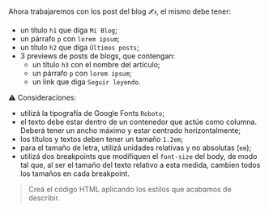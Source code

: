 Ahora trabajaremos con los post del blog :writing_hand:, el mismo debe tener:

- un título `h1` que diga `Mi Blog`;
- un párrafo `p` con `lorem ipsum`;
- un título `h2` que diga `Últimos posts`;
- 3 previews de posts de blogs, que contengan:
  - un título `h3` con el nombre del artículo;
  - un párrafo `p` con `lorem ipsum`;
  - un link que diga `Seguir leyendo`.

:warning: Consideraciones:

- utilizá la tipografía de Google Fonts `Roboto`;
- el texto debe estar dentro de un contenedor que actúe como columna. Deberá tener un ancho máximo y estar centrado horizontalmente;
- los títulos y textos deben tener un tamaño `1.2em`;
- para el tamaño de letra, utilizá unidades relativas y no absolutas (`em`);
- utilizá dos breakpoints que modifiquen el `font-size` del body, de modo tal que, al ser el tamaño del texto relativo a esta medida, cambien todos los tamaños en cada breakpoint.

> Creá el código HTML aplicando los estilos que acabamos de describir.